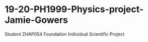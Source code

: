 # 19-20-PH1999-Physics-project-Jamie-Gowers
Student ZHAP054 Foundation Individual Scientific Project
